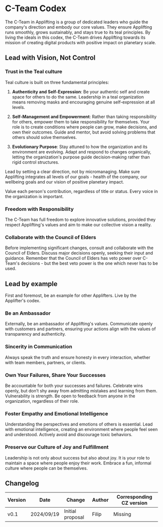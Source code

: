 # C-Team Codex

The C-Team in Applifting is a group of dedicated leaders who guide the company's direction and embody our core values. They ensure Applifting runs smoothly, grows sustainably, and stays true to its teal principles. By living the ideals in this codex, the C-Team drives Applifting towards its mission of creating digital products with positive impact on planetary scale.

## Lead with Vision, Not Control

### Trust in the Teal culture

Teal culture is built on three fundamental principles:

1. **Authenticity and Self-Expression**: Be your authentic self and create space for others to do the same. Leadership in a teal organization means removing masks and encouraging genuine self-expression at all levels.

2. **Self-Management and Empowerment**: Rather than taking responsibility for others, empower them to take responsibility for themselves. Your role is to create conditions where people can grow, make decisions, and own their outcomes. Guide and mentor, but avoid solving problems that others should solve themselves.

3. **Evolutionary Purpose**: Stay attuned to how the organization and its environment are evolving. Adapt and respond to changes organically, letting the organization's purpose guide decision-making rather than rigid control structures.

Lead by setting a clear direction, not by micromanaging. Make sure Applifting integrates all levels of our goals - health of the company, our wellbeing goals and our vision of positive planetary impact.

Value each person's contribution, regardless of title or status. Every voice in the organization is important.

### Freedom with Responsibility

The C-Team has full freedom to explore innovative solutions, provided they respect Applifting's values and aim to make our collective vision a reality.

### Collaborate with the Council of Elders

Before implementing significant changes, consult and collaborate with the Council of Elders. Discuss major decisions openly, seeking their input and guidance. Remember that the Council of Elders has veto power over C-Team's decisions - but the best veto power is the one which never has to be used.

## Lead by example

First and foremost, be an example for other Applifters. Live by the Applifter's codex.

### Be an Ambassador

Externally, be an ambassador of Applifting's values. Communicate openly with customers and partners, ensuring your actions align with the values of transparency and authenticity.

### Sincerity in Communication

Always speak the truth and ensure honesty in every interaction, whether with team members, partners, or clients.

### Own Your Failures, Share Your Successes

Be accountable for both your successes and failures. Celebrate wins openly, but don’t shy away from admitting mistakes and learning from them. Vulnerability is strength. Be open to feedback from anyone in the organization, regardless of their role.

### Foster Empathy and Emotional Intelligence

Understanding the perspectives and emotions of others is essential. Lead with emotional intelligence, creating an environment where people feel seen and understood. Actively avoid and discourage toxic behaviors.

### Preserve our Culture of Joy and Fulfillment

Leadership is not only about success but also about joy. It is your role to maintain a space where people enjoy their work. Embrace a fun, informal culture where people can be themselves.

## Changelog
 
| Version | Date       | Change                          | Author | Corresponding CZ version |
| ------- | ---------- | ------------------------------- | ------ | ------------------------ |
| v0.1    | 2024/09/19 | Initial proposal                | Filip  | Missing                  |